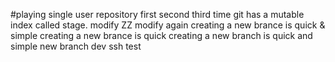 #playing
single user repository
first
second
third time
git has a mutable index called stage.
modify ZZ
modify again
creating a new brance is quick & simple
creating a new brance is quick
creating a new branch is quick and simple
new branch dev
ssh test
